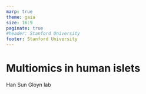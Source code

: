 ```yaml
---
marp: true
theme: gaia
size: 16:9
paginate: true
#header: Stanford University
footer: Stanford University
---
```


<style>
    :root {
    !--color-foreground: #101010; 
    --color-foreground: #0072b1; 
	--color-background: #FFFFFF;
    }
    img[alt~="center"] {
    display: block;
    margin: 0 auto;
    }
    img[alt~="right"] {
    display: block;
    margin-left: auto;
    }

</style>


<!-- _class: lead -->
# Multiomics in human islets 

Han Sun
Gloyn lab
